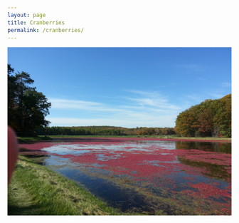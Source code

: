```yaml
---
layout: page
title: Cranberries
permalink: /cranberries/
---
```


![w1](/img/20131010_142940.jpg)


